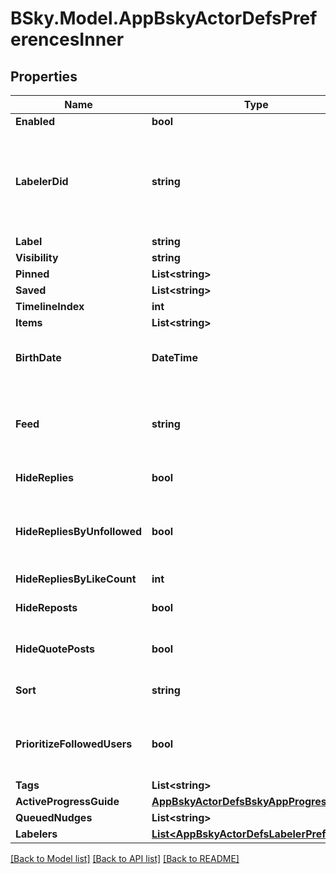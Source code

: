 # BSky.Model.AppBskyActorDefsPreferencesInner

## Properties

Name | Type | Description | Notes
------------ | ------------- | ------------- | -------------
**Enabled** | **bool** |  | 
**LabelerDid** | **string** | Which labeler does this preference apply to? If undefined, applies globally. | [optional] 
**Label** | **string** |  | 
**Visibility** | **string** |  | 
**Pinned** | **List&lt;string&gt;** |  | 
**Saved** | **List&lt;string&gt;** |  | 
**TimelineIndex** | **int** |  | [optional] 
**Items** | **List&lt;string&gt;** |  | 
**BirthDate** | **DateTime** | The birth date of account owner. | [optional] 
**Feed** | **string** | The URI of the feed, or an identifier which describes the feed. | 
**HideReplies** | **bool** | Hide replies in the feed. | [optional] 
**HideRepliesByUnfollowed** | **bool** | Hide replies in the feed if they are not by followed users. | [optional] [default to true]
**HideRepliesByLikeCount** | **int** |  | [optional] 
**HideReposts** | **bool** | Hide reposts in the feed. | [optional] 
**HideQuotePosts** | **bool** | Hide quote posts in the feed. | [optional] 
**Sort** | **string** | Sorting mode for threads. | [optional] 
**PrioritizeFollowedUsers** | **bool** | Show followed users at the top of all replies. | [optional] 
**Tags** | **List&lt;string&gt;** |  | 
**ActiveProgressGuide** | [**AppBskyActorDefsBskyAppProgressGuide**](AppBskyActorDefsBskyAppProgressGuide.md) |  | [optional] 
**QueuedNudges** | **List&lt;string&gt;** |  | [optional] 
**Labelers** | [**List&lt;AppBskyActorDefsLabelerPrefItem&gt;**](AppBskyActorDefsLabelerPrefItem.md) |  | 

[[Back to Model list]](../README.md#documentation-for-models) [[Back to API list]](../README.md#documentation-for-api-endpoints) [[Back to README]](../README.md)

